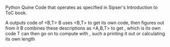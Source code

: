 Python Quine Code that operates as specified in Sipser's Introduction to ToC book.

A outputs code of <B,T>
B uses <B,T> to get its own code, then figures out <A> from it
B combines these descriptions as <A,B,T> to get <SELF>, which is its own code
T can then go on to compute with <SELF>, such a printing it out or calculating its own length
